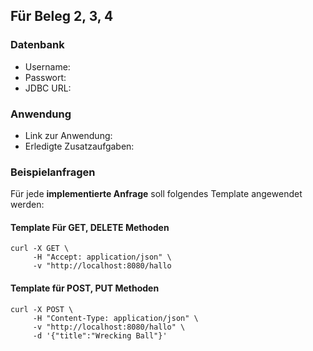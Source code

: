 ## Für Beleg 2, 3, 4

### Datenbank

- Username:
- Passwort:
- JDBC URL: 

### Anwendung

- Link zur Anwendung:
- Erledigte Zusatzaufgaben:

### Beispielanfragen

Für jede **implementierte Anfrage** soll folgendes Template angewendet werden:



#### Template Für GET, DELETE Methoden
```
curl -X GET \
     -H "Accept: application/json" \
     -v "http://localhost:8080/hallo
```



#### Template für POST, PUT Methoden
```
curl -X POST \
     -H "Content-Type: application/json" \
     -v "http://localhost:8080/hallo" \
     -d '{"title":"Wrecking Ball"}'
```

